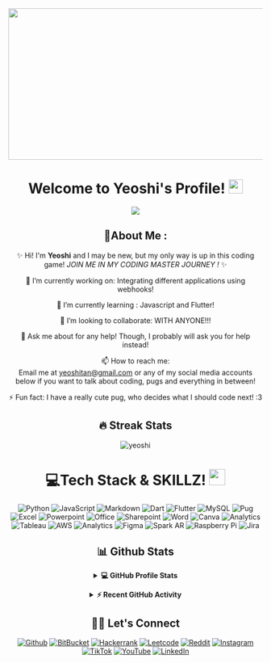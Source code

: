 
<div align="center">
  <img src="https://media.giphy.com/media/7J4P7cUur2DlErijp3/giphy.gif" width="600" height="300"/>
</div>

<h1 align="center">
  Welcome to Yeoshi's Profile!
  <img src="https://media.giphy.com/media/hvRJCLFzcasrR4ia7z/giphy.gif" width="28">
</h1>

<p align="center">
 <a href="https://github.com/DenverCoder1/readme-typing-svg"><img src="https://readme-typing-svg.herokuapp.com?color=%2336BCF7&center=true&vCenter=true&lines=Information+Systems+Student+from+SMU!+WUHU!;Aspiring+to+be+the+Best+Coder+EVER!++%20(%20IM+TRYING!%20)%20;1/3+Coder%20|%201/3+Comedian%20|%201/3+Party+Animal%20(JK!);Watch+me+become+a+coding+genius!+%20(%20+ASAP...YOLO!%20)%20;&width=500&height=50&font=georgia"></a>
</p>
<div align="center">
  
## 💫About Me :
✨ Hi! I'm **Yeoshi** and I may be new, but my only way is up in this coding game! _JOIN ME IN MY CODING MASTER JOURNEY !_ ✨ 

🔭 I’m currently working on: Integrating different applications using webhooks!
  
🌱 I’m currently learning : Javascript and Flutter!

  👯 I’m looking to collaborate: WITH ANYONE!!!

  💬 Ask me about for any help! Though, I probably will ask you for help instead!

  📫 How to reach me:  
  Email me at yeoshitan@gmail.com or any of my social media accounts below if you want to talk about coding, pugs and everything in between!

⚡ Fun fact: I have a really cute pug, who decides what I should code next! :3

## 🔥 Streak Stats

<p align="center"><img align="center" src="https://github-readme-streak-stats.herokuapp.com/?user=yeoshi&theme=algolia" alt="yeoshi" /></p>

# 💻Tech Stack & SKILLZ! <img src = "https://media2.giphy.com/media/QssGEmpkyEOhBCb7e1/giphy.gif?cid=ecf05e47a0n3gi1bfqntqmob8g9aid1oyj2wr3ds3mg700bl&rid=giphy.gif" width = 32px> 
 ![Python](https://img.shields.io/badge/Python-14354C?style=for-the-badge&logo=python&logoColor=white) ![JavaScript](https://img.shields.io/badge/javascript-%23323330.svg?style=for-the-badge&logo=javascript&logoColor=%23F7DF1E)    ![Markdown](https://img.shields.io/badge/Markdown-000000?style=for-the-badge&logo=markdown&logoColor=white) ![Dart](https://img.shields.io/badge/Dart-0175C2?style=for-the-badge&logo=dart&logoColor=white)  ![Flutter](https://img.shields.io/badge/Flutter-02569B?style=for-the-badge&logo=flutter&logoColor=white) ![MySQL](https://img.shields.io/badge/MySQL-00000F?style=for-the-badge&logo=mysql&logoColor=white) ![Pug](https://img.shields.io/badge/Pug-FFF?style=for-the-badge&logo=pug&logoColor=A86454) ![Excel](https://img.shields.io/badge/Microsoft_Excel-217346?style=for-the-badge&logo=microsoft-excel&logoColor=white) ![Powerpoint](https://img.shields.io/badge/Microsoft_PowerPoint-B7472A?style=for-the-badge&logo=microsoft-powerpoint&logoColor=white) ![Office](https://img.shields.io/badge/Microsoft_Office-D83B01?style=for-the-badge&logo=microsoft-office&logoColor=white)     ![Sharepoint](https://img.shields.io/badge/Microsoft_SharePoint-0078D4?style=for-the-badge&logo=microsoft-sharepoint&logoColor=white) ![Word](https://img.shields.io/badge/Microsoft_Word-2B579A?style=for-the-badge&logo=microsoft-word&logoColor=white) ![Canva](https://img.shields.io/badge/Canva-%2300C4CC.svg?style=for-the-badge&logo=Canva&logoColor=white) ![Analytics](https://img.shields.io/badge/Google%20Analytics-E37400?style=for-the-badge&logo=google%20analytics&logoColor=white)     ![Tableau](https://img.shields.io/badge/Tableau-E97627?style=for-the-badge&logo=Tableau&logoColor=white) ![AWS](https://img.shields.io/badge/Amazon_AWS-FF9900?style=for-the-badge&logo=amazonaws&logoColor=white) ![Analytics](https://img.shields.io/badge/Google%20Analytics-E37400?style=for-the-badge&logo=google%20analytics&logoColor=white) ![Figma](https://img.shields.io/badge/Figma-F24E1E?style=for-the-badge&logo=figma&logoColor=white) ![Spark AR](https://img.shields.io/badge/Spark%20AR-FF5C83?style=for-the-badge&logo=SparkAR&logoColor=white) ![Raspberry Pi](https://img.shields.io/badge/Raspberry%20Pi-A22846?style=for-the-badge&logo=Raspberry%20Pi&logoColor=white) ![Jira](https://img.shields.io/badge/Jira-0052CC?style=for-the-badge&logo=Jira&logoColor=white)
 
## 📊 Github Stats

<details> 
  <summary><b>💻 GitHub Profile Stats</b></summary>
  <br/>
  <p align="center">
    <a href="https://github.com/yeoshi"><img align="center" src="https://github-readme-stats.vercel.app/api?username=yeoshi&show_icons=true&locale=en&theme=algolia" alt="yeoshi" height="192px"/></a>
	</p>
	<p  align="center">
	  <img src="https://github-readme-stats.vercel.app/api/top-langs?username=yeoshi&show_icons=true&locale=en&layout=compact&theme=algolia" alt="yeoshi" height="192px"/>
  <br/>
  <b>Note:</b> Top languages is only a metric of the languages my public code consists of and doesn't reflect experience or skill level.
  </p>
</details>

<p></p>

<details>
  <summary><b>⚡ Recent GitHub Activity</b></summary>
  <br/>
   <a href="https://github.com/yeoshi"><img alt="Yeoshi's Activity Graph" src="https://activity-graph.herokuapp.com/graph?username=yeoshi&custom_title=Yeosh's%20Contribution%20Graph&theme=react-dark" /></a>

</details>

## 🙋‍♀️ Let's Connect

[![Github](https://img.shields.io/badge/GitHub-100000?style=for-the-badge&logo=github&logoColor=white)](https://github.com/yeoshi) [![BitBucket](https://img.shields.io/badge/Bitbucket-0747a6?style=for-the-badge&logo=bitbucket&logoColor=white)](https://bitbucket.org/yeoshitan/) [![Hackerrank](https://img.shields.io/badge/-Hackerrank-2EC866?style=for-the-badge&logo=HackerRank&logoColor=white)](https://www.hackerrank.com/yeoshitan) [![Leetcode](https://img.shields.io/badge/-LeetCode-FFA116?style=for-the-badge&logo=LeetCode&logoColor=black)](https://leetcode.com/yeoshitan/) [![Reddit](https://img.shields.io/badge/Reddit-FF4500?style=for-the-badge&logo=reddit&logoColor=white)](https://www.reddit.com/user/Yeoshi) [![Instagram](https://img.shields.io/badge/Instagram-E4405F?style=for-the-badge&logo=instagram&logoColor=white)](https://www.instagram.com/yeoshinoya) [![TikTok](https://img.shields.io/badge/TikTok-000000?style=for-the-badge&logo=tiktok&logoColor=white)](https://www.tiktok.com/@yeoshinoya) [![YouTube](https://img.shields.io/badge/YouTube-%23FF0000.svg?style=for-the-badge&logo=YouTube&logoColor=white)](https://www.youtube.com/RyanYeoshi/)  [![LinkedIn](https://img.shields.io/badge/LinkedIn-0077B5?style=for-the-badge&logo=linkedin&logoColor=white)](https://www.linkedin.com/in/yeoshi/)

<!--img align="right" alt="Coding" width="450" src="https://camo.githubusercontent.com/6607041227d81f650340ff070cc2843518acad359b57e5bb054a9fb7127aa041/68747470733a2f2f63646e2e6472696262626c652e636f6d2f75736572732f323634363432332f73637265656e73686f74732f353530373139362f636f6d70757465722e676966" data-canonical-src="https://cdn.dribbble.com/users/2646423/screenshots/5507196/computer.gif" style="max-width:100%;"/-->                         

